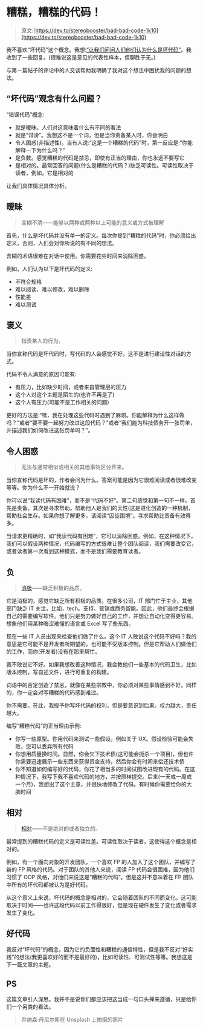 # 糟糕，糟糕的代码！

> 原文:[https://dev.to/stereobooster/bad-bad-code-1k10](https://dev.to/stereobooster/bad-bad-code-1k10)

我不喜欢“坏代码”这个概念。我想:[“让我们问问人们他们认为什么是坏代码”](https://dev.to/stereobooster/what-is-bad-code-ndj)。我收到了一些回复。(很难说这是意见的代表性样本，但聊胜于无。)

与第一篇帖子的评论中的人交谈帮助我明确了我对这个想法中困扰我的问题的想法。

## [](#what-is-wrong-with-bad-code-notion)“坏代码”观念有什么问题？

“错误代码”概念:

*   就是暧昧。人们对这意味着什么有不同的看法
*   就是“诽谤”。我想这不是一个词，但是当你责备某人时，你会明白
*   令人困惑(非描述性)。当有人说:“这是一个糟糕的代码”时，第一反应是:“你能解释一下为什么吗？”
*   是负数。感觉糟糕的代码是禁忌，即使有正当的理由，你也永远不要写它
*   是相对的。最常回答的问题(什么是糟糕的代码？)缺乏可读性。可读性取决于读者，例如，它是相对的

让我们具体情况具体分析。

## [](#ambiguous)暧昧

> 含糊不清——能够以两种或两种以上可能的意义或方式被理解

首先，什么是坏代码并没有单一的定义。每次你提到“糟糕的代码”时，你必须给出定义，否则，人们会对你所说的有不同的想法。

含糊的术语很难在对话中使用。你需要花些时间来消除困惑。

例如，人们认为以下是坏代码的定义:

*   不符合规格
*   难以阅读，难以修改，难以删除
*   性能差
*   难以测试

## [](#blamatory)褒义

> 指责某人的行为。

当你宣称代码是坏代码时，写代码的人会感觉不好。这不是进行建设性对话的方式。

代码不令人满意的原因可能有:

*   有压力，比如缺少时间，或者来自管理层的压力
*   这个人对这个主题是陌生的(也许不再是了)
*   这个人有压力(可能不是工作相关的问题)

更好的方法是:“嘿，我在处理这些代码时遇到了麻烦。你能解释为什么这样做吗？”或者“要不要一起努力改进这段代码？”或者“我们能为科技债务开一张罚单，并描述我们如何改进这张罚单吗？”。

## [](#confusing)令人困惑

> 无法与通常相似或相关的其他事物区分开来。

当你宣称代码是坏的，作者会问为什么。答案可能是因为它很难阅读或者很难改变等等。你为什么不一开始就说？

你可以说“我读代码有困难”，而不是“代码不好”。第二句感觉和第一句不一样。首先是责备，其次是寻求帮助。帮助他人是我们的天性(这是进化创造的一种机制，帮助社会生存。如果你想了解更多，请阅读“囚徒困境”。寻求帮助比责备有效得多。

当请求更精确时，如“我读代码有困难”，它可以消除困惑。例如，在这种情况下，我们可以假设两种情况，代码编写的方式很难让整个团队阅读，我们需要改变它，或者读者第一次看到这种模式，而不是我们需要教育读者。

## [](#negative)负

> [消极](https://www.merriam-webster.com/dictionary/negative)——缺乏积极的品质。

它是消极的，感觉它缺乏所有积极的品质。在很多公司，IT 部门忙于主业，其他部门缺乏 IT 关注，比如，tech。支持、营销或商务智能。因此，他们最终会根据自己的需要编写软件。他们只是努力做好自己的工作，并想让自动化变得更容易。想象他们用某种晦涩难懂的语言或 Excel 写了些东西。

现在一些 IT 人员出现来检查他们做了什么。这个 IT 人敢说这个代码不好吗？我的意思是它可能不是开发者所期望的，也可能不受版本控制。但是它帮助人们做他们的工作，而你(开发者)没有在那里帮忙。

我不敢说它不好。如果我想改善这种情况，我会教他们一些基本的代码卫生，比如版本控制，写自述文件，进行可重复的构建。

词语中的否定创造了禁忌，就像在某些宗教中，你必须对某些事情感到不好。同样的，你一定会对写糟糕的代码感到难过。

你不需要。在此，我授予你写坏代码的权利，但是要意识到后果。权力越大，责任越大。

编写“糟糕代码”的正当理由示例:

*   你写一些原型。你用代码来测试一些假设，例如关于 UX。假设检验可能会失败，您可以丢弃所有代码
*   你想用质量换时间。显然，你会欠下技术债(这可能会扼杀一个项目)，但也许你需要迅速展示一些东西来获得资金支持，然后你会有时间来偿还技术债
*   你不知道如何编写好的代码，你花了相当多的时间试图改进现有的代码。在这种情况下，我写下我不喜欢代码的地方，并按原样提交。后来(一天或一周或一个月)，我想出了这个主意，并很快地修改了代码。有时候你需要给你的大脑时间

## [](#relative)相对

> [相对](https://www.merriam-webster.com/dictionary/relative)——不是绝对的或者独立的。

最常提到的糟糕代码的定义是可读性差。可读性取决于读者，这使得这个概念是相对的。

例如，有一个面向对象的开发团队，一个喜欢 FP 的人加入了这个团队，并编写了新的 FP 风格的代码。对于团队的其他人来说，阅读 FP 代码会很困难，因为他们习惯了 OOP 风格，对他们来说这是“糟糕的代码”。但是这并不意味着在 FP 团队中所有的坏代码都被认为是好代码。

从这个意义上来说，坏代码的概念是相对的，它会随着团队的不同而变化。这可能取决于时间——也许这段代码以前工作得很好，但是现在硬件发生了变化或者需求发生了变化。

## [](#good-code)好代码

我反对“坏代码”的概念，因为它的负面性和糟糕的通信特性，但是我不反对“好实践”的想法(我更喜欢好的而不是最好的)，比如可读性、可测试性等等。我想这是下一篇文章的主题。

## [](#ps)PS

这篇文章引人深思。我并不是说你们都应该把这当成一句口头禅来遵循，只是给你们一个另类的看法。

> 乔纳森·丹尼尔斯在 Unsplash 上拍摄的照片